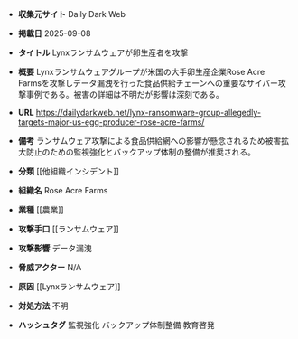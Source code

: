 - **収集元サイト**
Daily Dark Web

- **掲載日**
2025-09-08

- **タイトル**
Lynxランサムウェアが卵生産者を攻撃

- **概要**
Lynxランサムウェアグループが米国の大手卵生産企業Rose Acre Farmsを攻撃しデータ漏洩を行った食品供給チェーンへの重要なサイバー攻撃事例である。被害の詳細は不明だが影響は深刻である。

- **URL**
https://dailydarkweb.net/lynx-ransomware-group-allegedly-targets-major-us-egg-producer-rose-acre-farms/

- **備考**
ランサムウェア攻撃による食品供給網への影響が懸念されるため被害拡大防止のための監視強化とバックアップ体制の整備が推奨される。

- **分類**
[[他組織インシデント]]

- **組織名**
Rose Acre Farms

- **業種**
[[農業]]

- **攻撃手口**
[[ランサムウェア]]

- **攻撃影響**
データ漏洩

- **脅威アクター**
N/A

- **原因**
[[Lynxランサムウェア]]

- **対処方法**
不明

- **ハッシュタグ**
監視強化 バックアップ体制整備 教育啓発
